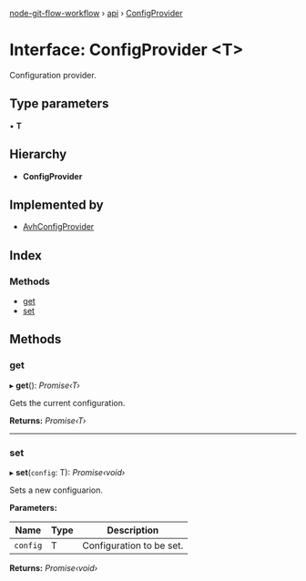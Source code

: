 [node-git-flow-workflow](../README.md) › [api](../modules/api.md) › [ConfigProvider](api.configprovider.md)

# Interface: ConfigProvider <**T**>

Configuration provider.

## Type parameters

▪ **T**

## Hierarchy

* **ConfigProvider**

## Implemented by

* [AvhConfigProvider](../classes/avh.avhconfigprovider.md)

## Index

### Methods

* [get](api.configprovider.md#get)
* [set](api.configprovider.md#set)

## Methods

###  get

▸ **get**(): *Promise‹T›*

Gets the current configuration.

**Returns:** *Promise‹T›*

___

###  set

▸ **set**(`config`: T): *Promise‹void›*

Sets a new configuarion.

**Parameters:**

Name | Type | Description |
------ | ------ | ------ |
`config` | T | Configuration to be set.  |

**Returns:** *Promise‹void›*
